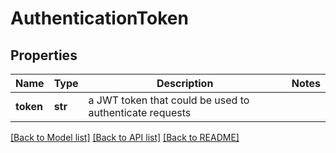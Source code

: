 # AuthenticationToken


## Properties
Name | Type | Description | Notes
------------ | ------------- | ------------- | -------------
**token** | **str** | a JWT token that could be used to authenticate requests | 

[[Back to Model list]](../README.md#documentation-for-models) [[Back to API list]](../README.md#documentation-for-api-endpoints) [[Back to README]](../README.md)


